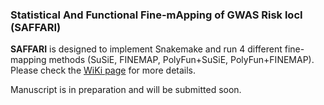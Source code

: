 ### Statistical And Functional Fine-mApping of GWAS Risk locI (SAFFARI) 

**SAFFARI** is designed to implement Snakemake and run 4 different fine-mapping methods (SuSiE, FINEMAP, PolyFun+SuSiE, PolyFun+FINEMAP).
Please check the [WiKi page](https://github.com/mkoromina/SAFFARI/wiki) for more details.

Manuscript is in preparation and will be submitted soon.
